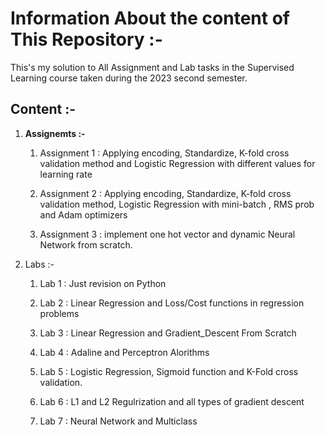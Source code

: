 # Information About the content of This Repository :- 
This's my solution to All Assignment and Lab tasks in the Supervised Learning course taken during the 2023 second semester.

## Content :-

1. **Assignemts :-**
   1. Assignment 1 : Applying encoding, Standardize, K-fold cross validation method and Logistic Regression with different values for learning rate

   2. Assignment 2 : Applying encoding, Standardize, K-fold cross validation method, Logistic Regression with mini-batch , RMS prob and Adam optimizers 

   3. Assignment 3 : implement one hot vector and dynamic Neural Network from scratch.


2. Labs :-
    1. Lab 1 : Just revision on Python

    2. Lab 2 : Linear Regression and Loss/Cost functions in regression problems

    3. Lab 3 : Linear Regression and Gradient_Descent From Scratch

    4. Lab 4 : Adaline and Perceptron Alorithms

    5. Lab 5 : Logistic Regression, Sigmoid function and K-Fold cross validation.

    6. Lab 6 : L1 and L2 Regulrization and all types of gradient descent

    7. Lab 7 : Neural Network and Multiclass 

